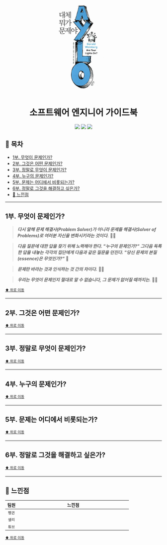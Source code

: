 <div align="center">
  <a href="https://product.kyobobook.co.kr/detail/S000001032954">
      <img src="./img/thumbnail.png" alt="Logo" width="200">
  </a>
  <h1>소프트웨어 엔지니어 가이드북</h1>
  <div>
    <img src="https://img.shields.io/badge/%EC%A0%80%EC%9E%90-제럴드%20M.%20와인버그-e76f51?style=for-the-badge"/>
    <img src="https://img.shields.io/badge/%EC%B6%9C%ED%8C%90%EC%82%AC-인사이트-faa307?style=for-the-badge"/>
    <img src="https://img.shields.io/badge/%EA%B8%B0%EA%B0%84-2025.08.05%20~%20-52b788?style=for-the-badge"/>
  </div>
</div>

## 📝 목차

- [1부. 무엇이 문제인가?](#1부-무엇이-문제인가)
- [2부. 그것은 어떤 문제인가?](#2부-그것은-어떤-문제인가)
- [3부. 정말로 무엇이 문제인가?](#3부-정말로-무엇이-문제인가)
- [4부. 누구의 문제인가?](#4부-누구의-문제인가)
- [5부. 문제는 어디에서 비롯되는가?](#5부-문제는-어디에서-비롯되는가)
- [6부. 정말로 그것을 해결하고 싶은가?](#6부-정말로-그것을-해결하고-싶은가)
- [💬 느낀점](#-느낀점)

---

## 1부. 무엇이 문제인가?

> <strong><i>다시 말해 문제 해결사(Problem Solver)가 아니라 문제들 해결사(Solver of Problems)로 여러분 자신을 변화시키라는 것이다.</i></strong> 🐧🌵

> <strong><i>다음 질문에 대한 답을 찾기 위해 노력해야 한다. "누구의 문제인가?" 그다음 독특한 답을 내놓는 각각의 집단에게 다음과 같은 질문을 던진다. "당신 문제의 본질(essence)은 무엇인가?"</i></strong> 🐧

> <strong><i>문제란 바라는 것과 인식하는 것 간의 차이다.</i></strong> 🐧🌵

> <strong><i>우리는 무엇이 문제인지 절대로 알 수 없습니다, 그 문제가 없어질 때까지는.</i></strong> 🐧🌵


<sup><a href="#-목차">⬆️ 위로 이동</a></sup>

---

## 2부. 그것은 어떤 문제인가?

<sup><a href="#-목차">⬆️ 위로 이동</a></sup>

---

## 3부. 정말로 무엇이 문제인가?

<sup><a href="#-목차">⬆️ 위로 이동</a></sup>

---

## 4부. 누구의 문제인가?

<sup><a href="#-목차">⬆️ 위로 이동</a></sup>

---

## 5부. 문제는 어디에서 비롯되는가?

<sup><a href="#-목차">⬆️ 위로 이동</a></sup>

---

## 6부. 정말로 그것을 해결하고 싶은가?

<sup><a href="#-목차">⬆️ 위로 이동</a></sup>

---

## 💬 느낀점

<table>
  <thead>
    <tr>
      <th width='10%'>팀원</th>
      <th width='90%'>느낀점</th>
    </tr>
  </thead>
  <tbody>
    <tr>
      <td align='center'><code>펭귄</code></td>
      <td></td>
    </tr>
    <tr>
      <td align='center'><code>샐리</code></td>
      <td></td>
    </tr>
    <tr>
      <td align='center'><code>튜브</code></td>
      <td></td>
    </tr>
  </tbody>
</table>

<sup><a href="#-목차">⬆️ 위로 이동</a></sup>
